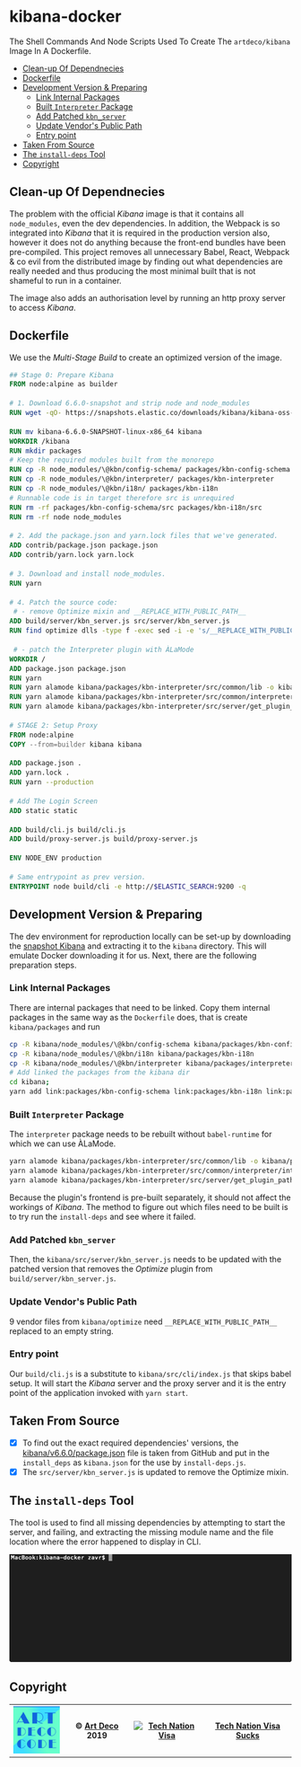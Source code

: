 # kibana-docker

The Shell Commands And Node Scripts Used To Create The `artdeco/kibana` Image In A Dockerfile.

- [Clean-up Of Dependnecies](#clean-up-of-dependnecies)
- [Dockerfile](#dockerfile)
- [Development Version & Preparing](#development-version--preparing)
  * [Link Internal Packages](#link-internal-packages)
  * [Built `Interpreter` Package](#built-interpreter-package)
  * [Add Patched `kbn_server`](#add-patched-kbn_server)
  * [Update Vendor's Public Path](#update-vendors-public-path)
  * [Entry point](#entry-point)
- [Taken From Source](#taken-from-source)
- [The `install-deps` Tool](#the-install-deps-tool)
- [Copyright](#copyright)

## Clean-up Of Dependnecies

The problem with the official _Kibana_ image is that it contains all `node_modules`, even the dev dependencies. In addition, the Webpack is so integrated into _Kibana_ that it is required in the production version also, however it does not do anything because the front-end bundles have been pre-compiled. This project removes all unnecessary Babel, React, Webpack & co evil from the distributed image by finding out what dependencies are really needed and thus producing the most minimal built that is not shameful to run in a container.

The image also adds an authorisation level by running an http proxy server to access _Kibana_.

## Dockerfile

We use the *Multi-Stage Build* to create an optimized version of the image.

```Dockerfile
## Stage 0: Prepare Kibana
FROM node:alpine as builder

# 1. Download 6.6.0-snapshot and strip node and node_modules
RUN wget -qO- https://snapshots.elastic.co/downloads/kibana/kibana-oss-6.6.0-SNAPSHOT-linux-x86_64.tar.gz | tar xz

RUN mv kibana-6.6.0-SNAPSHOT-linux-x86_64 kibana
WORKDIR /kibana
RUN mkdir packages
# Keep the required modules built from the monorepo
RUN cp -R node_modules/\@kbn/config-schema/ packages/kbn-config-schema
RUN cp -R node_modules/\@kbn/interpreter/ packages/kbn-interpreter
RUN cp -R node_modules/\@kbn/i18n/ packages/kbn-i18n
# Runnable code is in target therefore src is unrequired
RUN rm -rf packages/kbn-config-schema/src packages/kbn-i18n/src
RUN rm -rf node node_modules

# 2. Add the package.json and yarn.lock files that we've generated.
ADD contrib/package.json package.json
ADD contrib/yarn.lock yarn.lock

# 3. Download and install node_modules.
RUN yarn

# 4. Patch the source code:
 # - remove Optimize mixin and __REPLACE_WITH_PUBLIC_PATH__
ADD build/server/kbn_server.js src/server/kbn_server.js
RUN find optimize dlls -type f -exec sed -i -e 's/__REPLACE_WITH_PUBLIC_PATH__//g' {} \;

 # - patch the Interpreter plugin with ÀLaMode
WORKDIR /
ADD package.json package.json
RUN yarn
RUN yarn alamode kibana/packages/kbn-interpreter/src/common/lib -o kibana/packages/kbn-interpreter/target/common/lib -s
RUN yarn alamode kibana/packages/kbn-interpreter/src/common/interpreter/interpret.js -o kibana/packages/kbn-interpreter/target/common/interpreter -s
RUN yarn alamode kibana/packages/kbn-interpreter/src/server/get_plugin_paths.js -o kibana/packages/kbn-interpreter/target/server -s

# STAGE 2: Setup Proxy
FROM node:alpine
COPY --from=builder kibana kibana

ADD package.json .
ADD yarn.lock .
RUN yarn --production

# Add The Login Screen
ADD static static

ADD build/cli.js build/cli.js
ADD build/proxy-server.js build/proxy-server.js

ENV NODE_ENV production

# Same entrypoint as prev version.
ENTRYPOINT node build/cli -e http://$ELASTIC_SEARCH:9200 -q
```

## Development Version & Preparing

The dev environment for reproduction locally can be set-up by downloading the [snapshot Kibana](https://snapshots.elastic.co/downloads/kibana/kibana-oss-6.6.0-SNAPSHOT-linux-x86_64.tar.gz) and extracting it to the `kibana` directory. This will emulate Docker downloading it for us. Next, there are the following preparation steps.

### Link Internal Packages

There are internal packages that need to be linked. Copy them internal packages in the same way as the `Dockerfile` does, that is create `kibana/packages` and run

```sh
cp -R kibana/node_modules/\@kbn/config-schema kibana/packages/kbn-config-schema
cp -R kibana/node_modules/\@kbn/i18n kibana/packages/kbn-i18n
cp -R kibana/node_modules/\@kbn/interpreter kibana/packages/interpreter
# Add linked the packages from the kibana dir
cd kibana;
yarn add link:packages/kbn-config-schema link:packages/kbn-i18n link:packages/kbn-interpreter/
```

### Built `Interpreter` Package

The `interpreter` package needs to be rebuilt without `babel-runtime` for which we can use ÀLaMode.

```sh
yarn alamode kibana/packages/kbn-interpreter/src/common/lib -o kibana/packages/kbn-interpreter/target/common/lib -s
yarn alamode kibana/packages/kbn-interpreter/src/common/interpreter/interpret.js -o kibana/packages/kbn-interpreter/target/common/interpreter -s
yarn alamode kibana/packages/kbn-interpreter/src/server/get_plugin_paths.js -o kibana/packages/kbn-interpreter/target/server -s
```

Because the plugin's frontend is pre-built separately, it should not affect the workings of _Kibana_. The method to figure out which files need to be built is to try run the `install-deps` and see where it failed.

### Add Patched `kbn_server`

Then, the `kibana/src/server/kbn_server.js` needs to be updated with the patched version that removes the _Optimize_ plugin from `build/server/kbn_server.js`.

### Update Vendor's Public Path

9 vendor files from `kibana/optimize` need `__REPLACE_WITH_PUBLIC_PATH__` replaced to an empty string.

### Entry point

Our `build/cli.js` is a substitute to `kibana/src/cli/index.js` that skips babel setup. It will start the _Kibana_ server and the proxy server and it is the entry point of the application invoked with `yarn start`.

## Taken From Source

- [x] To find out the exact required dependencies' versions, the [kibana/v6.6.0/package.json](https://raw.githubusercontent.com/elastic/kibana/v6.6.0/package.json) file is taken from GitHub and put in the `install_deps` as `kibana.json` for the use by `install-deps.js`.
- [x] The `src/server/kbn_server.js` is updated to remove the Optimize mixin.

## The `install-deps` Tool

The tool is used to find all missing dependencies by attempting to start the server, and failing, and extracting the missing module name and the file location where the error happened to display in CLI.

![install-deps running](doc/tool.gif)

## Copyright

<table>
  <tr>
    <th>
      <a href="https://artd.eco">
        <img src="https://raw.githubusercontent.com/wrote/wrote/master/images/artdeco.png" alt="Art Deco" />
      </a>
    </th>
    <th>
      © <a href="https://artd.eco">Art Deco</a>  
      2019
    </th>
    <th>
      <a href="https://www.technation.sucks" title="Tech Nation Visa">
        <img src="https://raw.githubusercontent.com/artdecoweb/www.technation.sucks/master/anim.gif" alt="Tech Nation Visa" />
      </a>
    </th>
    <th>
      <a href="https://www.technation.sucks">Tech Nation Visa Sucks</a>
    </th>
  </tr>
</table>